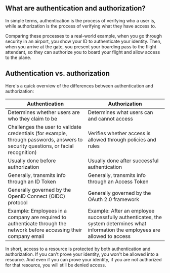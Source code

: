 ## What are authentication and authorization?

In simple terms, authentication is the process of verifying who a user is, while authorization is the process of verifying what they have access to.

Comparing these processes to a real-world example, when you go through security in an airport, you show your ID to authenticate your identity. Then, when you arrive at the gate, you present your boarding pass to the flight attendant, so they can authorize you to board your flight and allow access to the plane.

## Authentication vs. authorization

Here's a quick overview of the differences between authentication and authorization:


| **Authentication**                                                                                                                 | **Authorization**                                                                                                                 |
| ---------------------------------------------------------------------------------------------------------------------------------- | --------------------------------------------------------------------------------------------------------------------------------- |
| Determines whether users are who they claim to be                                                                                  | Determines what users can and cannot access                                                                                       |
| Challenges the user to validate credentials (for example, through passwords, answers to security questions, or facial recognition) | Verifies whether access is allowed through policies and rules                                                                     |
| Usually done before authorization                                                                                                  | Usually done after successful authentication                                                                                      |
| Generally, transmits info through an ID Token                                                                                      | Generally, transmits info through an Access Token                                                                                 |
| Generally governed by the OpenID Connect (OIDC) protocol                                                                           | Generally governed by the OAuth 2.0 framework                                                                                     |
| Example: Employees in a company are required to authenticate through the network before accessing their company email              | Example: After an employee successfully authenticates, the system determines what information the employees are allowed to access |


In short, access to a resource is protected by both authentication and authorization. If you can't prove your identity, you won't be allowed into a resource. And even if you can prove your identity, if you are not authorized for that resource, you will still be denied access.